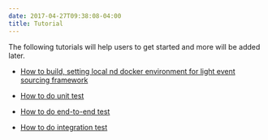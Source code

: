 ```yaml
---
date: 2017-04-27T09:38:08-04:00
title: Tutorial
---
```




The following tutorials will help users to get started and more will be added later.

* [How to build, setting local nd docker environment for light event sourcing framework](https://networknt.github.io/light-eventuate-4j/tutorials/setup/)


* [How to do unit test](https://networknt.github.io/light-eventuate-4j/tutorials/unit-test/)

* [How to do end-to-end test](https://networknt.github.io/light-eventuate-4j/tutorials/end-to-end-test/)

* [How to do integration test](https://networknt.github.io/light-eventuate-4j/tutorials/integration-test/)
